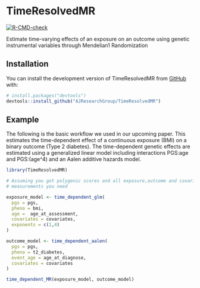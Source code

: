 
# TimeResolvedMR

<!-- badges: start -->
[![R-CMD-check](https://github.com/AJResearchGroup/TimeResolvedMR/actions/workflows/R-CMD-check.yaml/badge.svg)](https://github.com/AJResearchGroup/TimeResolvedMR/actions/workflows/R-CMD-check.yaml)
<!-- badges: end -->

Estimate time-varying effects of an exposure on an outcome using genetic
instrumental variables through Mendelian1 Randomization

## Installation

You can install the development version of TimeResolvedMR from [GitHub](https://github.com/) with:

``` r
# install.packages("devtools")
devtools::install_github("AJResearchGroup/TimeResolvedMR")
```

## Example

The following is the basic workflow we used in our upcoming paper.
This estimates the time-dependent effect of a continuous exposure (BMI) on a
binary outcome (Type 2 diabetes). The time-dependent genetic effects are
estimated using a generalized linear model including interactions PGS:age and
PGS:(age^4) and an Aalen additive hazards model.

``` r
library(TimeResolvedMR)

# Assuming you got polygenic scores and all exposure,outcome and covariate
# measurements you need

exposure_model <- time_dependent_glm(
  pgs = pgs,
  pheno = bmi,
  age =  age_at_assessment,
  covariates = covariates,
  exponents = c(1,4)
)

outcome_model <- time_dependent_aalen(
  pgs = pgs,
  pheno = t2_diabetes,
  event_age = age_at_diagnose,
  covariates = covariates
)

time_dependent_MR(exposure_model, outcome_model)
```

